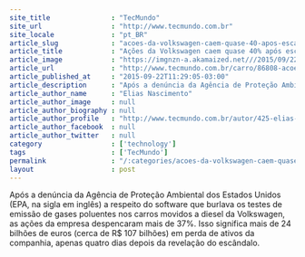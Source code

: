 ```yaml
---
site_title               : "TecMundo"
site_url                 : "http://www.tecmundo.com.br"
site_locale              : "pt_BR"
article_slug             : "acoes-da-volkswagen-caem-quase-40-apos-escandalo-com-carros-a-diesel"
article_title            : "Ações da Volkswagen caem quase 40% após escândalo com carros a diesel"
article_image            : "https://imgnzn-a.akamaized.net///2015/09/22/22112737916162-t1200x480.jpg"
article_url              : "http://www.tecmundo.com.br/carro/86808-acoes-volkswagen-caem-40-escandalo-carros-diesel.htm"
article_published_at     : "2015-09-22T11:29:05-03:00"
article_description      : "Após a denúncia da Agência de Proteção Ambiental dos Estados Unidos (EPA, na sigla em inglês) a respeito do software que burlava os testes de emissão de gases poluentes nos carros movidos a diesel da Volkswagen, as ações da empresa despencaram mais de 37%. Isso significa mais de 24 bilhões de euros (cerca de R$ 107 bilhões) em perda de ativos da companhia, apenas quatro dias depois da revelação do escândalo."
article_author_name      : "Elias Nascimento"
article_author_image     : null
article_author_biography : null
article_author_profile   : "http://www.tecmundo.com.br/autor/425-elias-nascimento/"
article_author_facebook  : null
article_author_twitter   : null
category                 : ['technology']
tags                     : ['TecMundo']
permalink                : "/:categories/acoes-da-volkswagen-caem-quase-40-apos-escandalo-com-carros-a-diesel/"
layout                   : post
---
```


Após a denúncia da Agência de Proteção Ambiental dos Estados Unidos (EPA, na sigla em inglês) a respeito do software que burlava os testes de emissão de gases poluentes nos carros movidos a diesel da Volkswagen, as ações da empresa despencaram mais de 37%. Isso significa mais de 24 bilhões de euros (cerca de R$ 107 bilhões) em perda de ativos da companhia, apenas quatro dias depois da revelação do escândalo.
